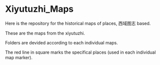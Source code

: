 # Xiyutuzhi_Maps
Here is the repository for the historical maps of  places, 西域图志 based. 

These are the maps from the xiyutuzhi.

Folders are devided according to each individual maps. 

The red line in square marks the specifical places (used in each individual map marker). 
